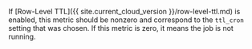 If [Row-Level TTL]({{ site.current_cloud_version }}/row-level-ttl.md) is enabled, this metric should be nonzero and correspond to the `ttl_cron` setting that was chosen. If this metric is zero, it means the job is not running.